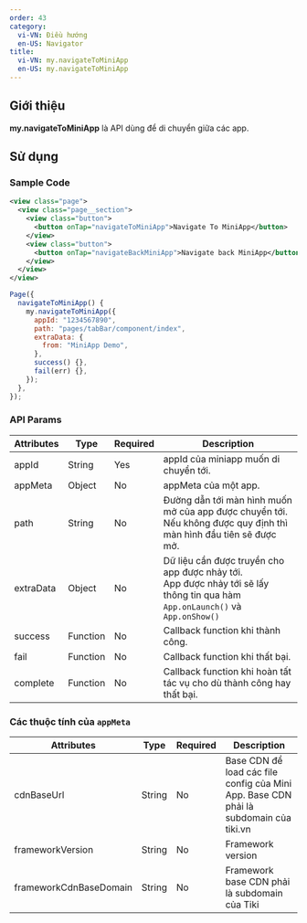 ```yaml
---
order: 43
category:
  vi-VN: Điều hướng
  en-US: Navigator
title:
  vi-VN: my.navigateToMiniApp
  en-US: my.navigateToMiniApp
---
```


## Giới thiệu

**my.navigateToMiniApp** là API dùng để di chuyển giữa các app.

## Sử dụng

### Sample Code

```xml
<view class="page">
  <view class="page__section">
    <view class="button">
      <button onTap="navigateToMiniApp">Navigate To MiniApp</button>
    </view>
    <view class="button">
      <button onTap="navigateBackMiniApp">Navigate back MiniApp</button>
    </view>
  </view>
</view>
```

```js
Page({
  navigateToMiniApp() {
    my.navigateToMiniApp({
      appId: "1234567890",
      path: "pages/tabBar/component/index",
      extraData: {
        from: "MiniApp Demo",
      },
      success() {},
      fail(err) {},
    });
  },
});
```

### API Params

| Attributes | Type     | Required | Description                                                                                                                      |
| ---------- | -------- | -------- | -------------------------------------------------------------------------------------------------------------------------------- |
| appId      | String   | Yes      | appId của miniapp muốn di chuyển tới.                                                                                            |
| appMeta    | Object   | No       | appMeta của một app.                                                                                                             |
| path       | String   | No       | Đường dẫn tới màn hình muốn mở của app được chuyển tới. Nếu không được quy định thì màn hình đầu tiên sẽ được mở.                |
| extraData  | Object   | No       | Dữ liệu cần được truyền cho app được nhảy tới.<br> App được nhảy tới sẽ lấy thông tin qua hàm `App.onLaunch()` và `App.onShow()` |
| success    | Function | No       | Callback function khi thành công.                                                                                                |
| fail       | Function | No       | Callback function khi thất bại.                                                                                                  |
| complete   | Function | No       | Callback function khi hoàn tất tác vụ cho dù thành công hay thất bại.                                                            |

### Các thuộc tính của `appMeta`

| Attributes             | Type   | Required | Description                                                                           |
| ---------------------- | ------ | -------- | ------------------------------------------------------------------------------------- |
| cdnBaseUrl             | String | No       | Base CDN để load các file config của Mini App. Base CDN phải là subdomain của tiki.vn |
| frameworkVersion       | String | No       | Framework version                                                                     |
| frameworkCdnBaseDomain | String | No       | Framework base CDN phải là subdomain của Tiki                                         |
